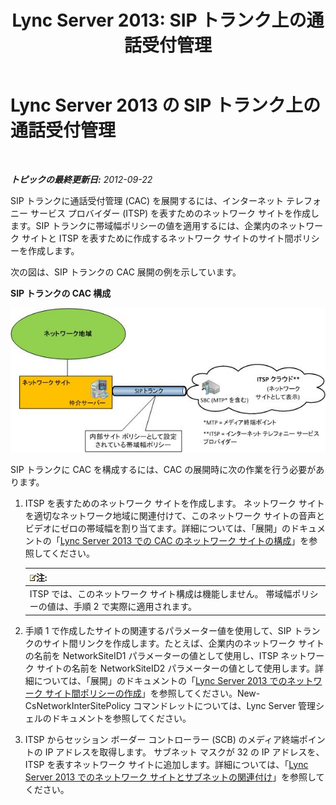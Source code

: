 ﻿---
title: 'Lync Server 2013: SIP トランク上の通話受付管理'
TOCTitle: SIP トランク上の通話受付管理
ms:assetid: 7eada098-3d47-4be2-839f-8f87d582efe8
ms:mtpsurl: https://technet.microsoft.com/ja-jp/library/Gg398632(v=OCS.15)
ms:contentKeyID: 48272657
ms.date: 05/19/2016
mtps_version: v=OCS.15
ms.translationtype: HT
---

# Lync Server 2013 の SIP トランク上の通話受付管理

 

_**トピックの最終更新日:** 2012-09-22_

SIP トランクに通話受付管理 (CAC) を展開するには、インターネット テレフォニー サービス プロバイダー (ITSP) を表すためのネットワーク サイトを作成します。SIP トランクに帯域幅ポリシーの値を適用するには、企業内のネットワーク サイトと ITSP を表すために作成するネットワーク サイトのサイト間ポリシーを作成します。

次の図は、SIP トランクの CAC 展開の例を示しています。

**SIP トランクの CAC 構成**

![通話受付管理の SIP トランキングの図](images/Gg398632.276c0d8f-1dd5-4883-8499-c202399ddbe9(OCS.15).jpg "通話受付管理の SIP トランキングの図")

SIP トランクに CAC を構成するには、CAC の展開時に次の作業を行う必要があります。

1.  ITSP を表すためのネットワーク サイトを作成します。 ネットワーク サイトを適切なネットワーク地域に関連付けて、このネットワーク サイトの音声とビデオにゼロの帯域幅を割り当てます。詳細については、「展開」のドキュメントの「[Lync Server 2013 での CAC のネットワーク サイトの構成](lync-server-2013-configure-network-sites-for-cac.md)」を参照してください。
    
    <table>
    <thead>
    <tr class="header">
    <th><img src="images/Gg412781.note(OCS.15).gif" title="note" alt="note" />注:</th>
    </tr>
    </thead>
    <tbody>
    <tr class="odd">
    <td>ITSP では、このネットワーク サイト構成は機能しません。 帯域幅ポリシーの値は、手順 2 で実際に適用されます。</td>
    </tr>
    </tbody>
    </table>


2.  手順 1 で作成したサイトの関連するパラメーター値を使用して、SIP トランクのサイト間リンクを作成します。たとえば、企業内のネットワーク サイトの名前を NetworkSiteID1 パラメーターの値として使用し、ITSP ネットワーク サイトの名前を NetworkSiteID2 パラメーターの値として使用します。詳細については、「展開」のドキュメントの「[Lync Server 2013 でのネットワーク サイト間ポリシーの作成](lync-server-2013-create-network-intersite-policies.md)」を参照してください。New-CsNetworkInterSitePolicy コマンドレットについては、Lync Server 管理シェルのドキュメントを参照してください。

3.  ITSP からセッション ボーダー コントローラー (SCB) のメディア終端ポイントの IP アドレスを取得します。 サブネット マスクが 32 の IP アドレスを、ITSP を表すネットワーク サイトに追加します。詳細については、「[Lync Server 2013 でのネットワーク サイトとサブネットの関連付け](lync-server-2013-associate-a-subnet-with-a-network-site.md)」を参照してください。


